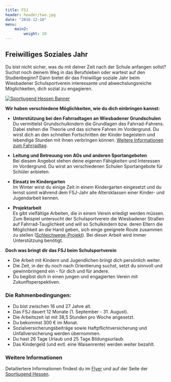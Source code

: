 ```yaml
---
title: FSJ
header: header/two.jpg
date: "2016-12-10"
menu: 
    main2:
        weight: 10
---
```


## Freiwilliges Soziales Jahr

Du bist nicht sicher, was du mit deiner Zeit nach der Schule anfangen sollst? Suchst noch deinem Weg in das Berufsleben oder wartest auf den Studienbeginn? Dann bietet dir das Freiwillige soziale Jahr beim Wiesbadener Schulsportverein interessante und abwechslungsreiche Möglichkeiten, dich sozial zu engagieren.

[![Sportjugend Hessen Banner](fsj/banner.jpg)](http://www.sportjugend-hessen.de)

**Wir haben verschiedene Möglichkeiten, wie du dich einbringen kannst:**

*   **Unterstützung bei den Fahrradtagen an Wiesbadener Grundschulen**  
    Du vermittelst Grundschulkindern die Grundlagen des Fahrrad-Fahrens. Dabei stehen die Theorie und das sichere Fahren im Vordergrund. Du wirst dich an den schnellen Fortschritten der Kinder begeistern und lebendige Stunden mit ihnen verbringen können. [Weitere Informationen zum Fahrradtag](fahrradtag).

*   **Leitung und Betreuung von AGs und anderen Sportangeboten**  
    Bei diesem Angebot stehen deine eigenen Fähigkeiten und Interessen im Vordergrund. Du wirst an verschiedenen Schulen Sportangebote für Schüler anbieten. 
    
*   **Einsatz im Kindergarten**  
    Im Winter wirst du einige Zeit in einem Kindergarten eingesetzt und du lernst somit während dem FSJ-Jahr alle Altersklassen einer Kinder- und Jugendarbeit kennen.  

*   **Projektarbeit**  
    Es gibt vielfältige Arbeiten, die in einem Verein erledigt werden müssen. Zum Beispiel untersucht der Schulsportverein die Wiesbadener Straßen auf Fahrrad-Tauglichkeit und will so Schulkindern bzw. deren Eltern die Möglichkeit an die Hand geben, sich einge geeignete Route zusammen zu stellen ([Schleichwege-Projekt](schleichwege)). Bei dieser Arbeit wird immer Unterstützung benötigt.

**Doch was bringt dir das FSJ beim Schulsportverein**

*   Die Arbeit mit Kindern und Jugendlichen bringt dich persönlich weiter.
*   Die Zeit, in der du noch nach Orientierung suchst, setzt du sinnvoll und gewinnbringend ein - für dich und für andere.
*   Du begibst dich in einen jungen und engagierten Verein mit Zukunftsperspektiven.

### Die Rahmenbedingungen:

*   Du bist zwischen 16 und 27 Jahre alt.
*   Das FSJ dauert 12 Monate (1\. September - 31\. August).
*   Die Arbeitszeit ist mit <span>38,5 Stunden pro Woche angesetzt.
*   Du bekommst 300 € im Monat.
*   Sozialversicherungsbeiträge sowie Haftpflichtversicherung und Unfallversicherung werden übernommen.
*   Du hast 26 Tage Urlaub und 25 Tage Bildungsurlaub.</span>
*   Das Kindergeld (und evtl. eine Waisenrente) werden weiter bezahlt.

### Weitere Informationen

Detailiertere Informationen findest du im [Flyer](fsj/FSJ-Flyer.pdf) und auf der Seite der [Sportjugend Hessen](http://www.sportjugend-hessen.de).
